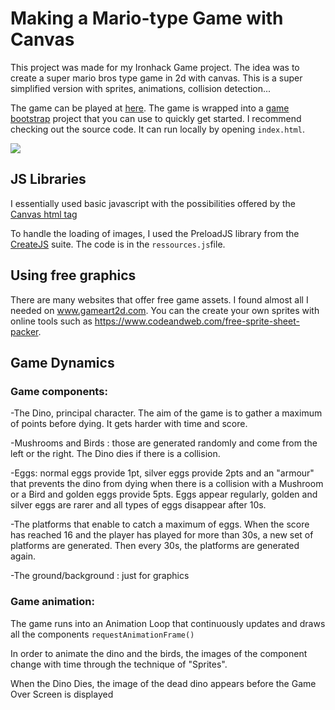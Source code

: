 # Making a Mario-type Game with Canvas

This project was made for my Ironhack Game project. The idea was to create a super mario bros type game in 2d  with canvas. This is a super simplified version with sprites, animations, collision detection... 

The game can be played at  [here](https://esalamanca.github.io/canvas-dinoGame/). The game is wrapped into a [game bootstrap](https://github.com/ESalamanca/canvas-dinoGame) project that you can use to quickly get started. I recommend checking out the source code. It can run locally by opening `index.html`.

![](https://i.imgur.com/qcXQzSZ.png)

## JS Libraries

I essentially used basic javascript with the possibilities offered by the [Canvas html tag](https://html.spec.whatwg.org/multipage/canvas.html)

To handle the loading of images, I used the PreloadJS library from the [CreateJS](https://www.createjs.com/) suite. The code is in the `ressources.js`file. 

## Using free graphics 

There are many websites that offer free game assets. I found almost all I needed on www.gameart2d.com. You can the create your own sprites with online tools such as https://www.codeandweb.com/free-sprite-sheet-packer. 

## Game Dynamics 

### Game components: 
-The Dino, principal character. The aim of the game is to gather a maximum of points before dying. It gets harder with time and score. 

-Mushrooms and Birds : those are generated randomly and come from the left or the right. The Dino dies if there is a collision. 

-Eggs: normal eggs provide 1pt, silver eggs provide 2pts and an "armour" that prevents the dino from dying when there is a collision with a Mushroom or a Bird and golden eggs provide 5pts. Eggs appear regularly, golden and silver eggs are rarer and all types of eggs disappear after 10s. 

-The platforms that enable to catch a maximum of eggs. When the score has reached 16 and the player has played for more than 30s, a new set of platforms are generated. Then every 30s, the platforms are generated again. 

-The ground/background : just for graphics 

### Game animation: 
The game runs into an Animation Loop that continuously updates and draws all the components `requestAnimationFrame() ` 

In order to animate the dino and the birds, the images of the component change with time through the technique of "Sprites". 

When the Dino Dies, the image of the dead dino appears before the Game Over Screen is displayed  


